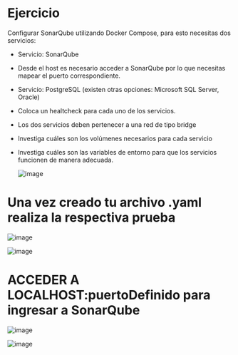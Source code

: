 # Ejercicio
Configurar SonarQube utilizando Docker Compose, para esto necesitas dos servicios:
- Servicio: SonarQube
- Desde el host es necesario acceder a SonarQube por lo que necesitas mapear el puerto correspondiente.
- Servicio: PostgreSQL (existen otras opciones: Microsoft SQL Server, Oracle)
- Coloca un healtcheck para cada uno de los servicios.
- Los dos servicios deben pertenecer a una red de tipo bridge
- Investiga cuáles son los volúmenes necesarios para cada servicio
- Investiga cuáles son las variables de entorno para que los servicios funcionen de manera adecuada.

  ![image](https://github.com/user-attachments/assets/63bb3ad5-2476-425d-abf6-70c98bcef3b1)

# Una vez creado tu archivo .yaml realiza la respectiva prueba 

![image](https://github.com/user-attachments/assets/df4cb1a0-7f0f-40d9-a5f6-51c70d836406)

![image](https://github.com/user-attachments/assets/18740869-f656-4807-9435-19afc05b83ad)



# ACCEDER A LOCALHOST:puertoDefinido para ingresar a SonarQube

![image](https://github.com/user-attachments/assets/6b3643bf-638a-443d-bc06-93ab0f7f53e3)

![image](https://github.com/user-attachments/assets/0260b2fa-a0b9-4603-ae5f-1aef4122ec16)



